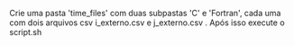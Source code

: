Crie uma pasta 'time_files' com duas subpastas 'C' e 'Fortran', cada uma com dois arquivos csv i_externo.csv e j_externo.csv .
Após isso execute o script.sh
